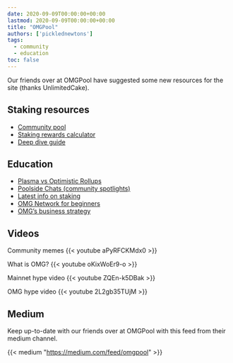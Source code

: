 ```yaml
---
date: 2020-09-09T00:00:00+00:00
lastmod: 2020-09-09T00:00:00+00:00
title: "OMGPool"
authors: ['picklednewtons']
tags:
  - community
  - education
toc: false
---
```


Our friends over at OMGPool have suggested some new resources for the site (thanks UnlimitedCake).

## Staking resources

* [Community pool](https://omgpool.org/)
* [Staking rewards calculator](https://omgpool.org/staking-rewards-calculator)
* [Deep dive guide](https://omgpool.org/guide/)

## Education

* [Plasma vs Optimistic Rollups](https://medium.com/omgpool/plasma-vs-optimistic-rollups-9808c2f64975)
* [Poolside Chats (community spotlights)](https://medium.com/omgpool)
* [Latest info on staking](https://medium.com/omgpool/omg-network-what-we-know-so-far-part-2-6e9db557c165)
* [OMG Network for beginners](https://medium.com/omgpool/the-omg-network-for-beginners-8aead34da727)
* [OMG’s business strategy](https://medium.com/omgpool/thoughts-on-omgs-cryptowinter-fud-deda06b89dd6)

## Videos

Community memes
{{< youtube aPyRFCKMdx0 >}}

What is OMG?
{{< youtube oKixWoEr9-o >}}

Mainnet hype video
{{< youtube ZQEn-k5DBak >}}

OMG hype video
{{< youtube 2L2gb35TUjM >}}

## Medium

Keep up-to-date with our friends over at OMGPool with this feed from their medium channel.

{{< medium "https://medium.com/feed/omgpool" >}}